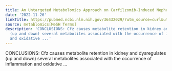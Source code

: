 ```yaml
---
title: An Untargeted Metabolomics Approach on Carfilzomib-Induced Nephrotoxicity
date: '2022-11-26'
linkTitle: https://pubmed.ncbi.nlm.nih.gov/36432029/?utm_source=curl&utm_medium=rss&utm_campaign=pubmed-2&utm_content=1Zkrxt7ktlCbHBXEV3v65xxSnkSWNsJ1A6Fq3gBniKhGfIUslK&fc=20210907212339&ff=20221129201244&v=2.17.8
source: metablomics[MeSH Terms]
description: 'CONCLUSIONS: Cfz causes metabolite retention in kidney and dysregulates
  (up and down) several metabolites associated with the occurrence of inflammation
  and oxidative ...'
---
```

CONCLUSIONS: Cfz causes metabolite retention in kidney and dysregulates (up and down) several metabolites associated with the occurrence of inflammation and oxidative ...